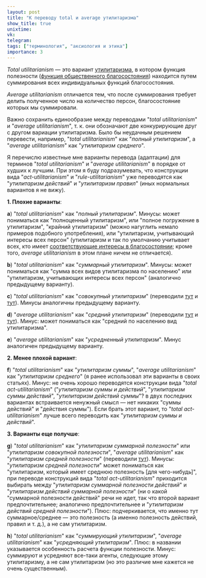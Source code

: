```yaml
---
layout: post
title: "К переводу total и average утилитаризма"
show_title: true
unixtime: 
vk: 
telegram: 
tags: ["терминология", "аксиология и этика"]
importance: 3
---
```

_Total utilitarianism_ — это вариант [утилитаризма](https://vk.com/wall-199052526_337), в котором функция полезности ([функция общественного благосостояния](https://en.wikipedia.org/wiki/Social_welfare_function)) находится путем суммирования всех индивидуальных функций благосостояния.

_Average utilitarianism_ отличается тем, что после суммирования требует делить полученное число на количество персон, благосостояние которых мы суммировали.

Важно сохранить единообразие между переводами "_total utilitarianism_" и "_average utilitarianism_", т. к. они обозначают две конкурирующие друг с другом вариации утилитаризма. Было бы неудачным решением перевести, например, "_total utilitarianism_" как "_полный утилитаризм_", а "_average utilitarianism_" как "_утилитаризм среднего_".

Я перечислю известные мне варианты перевода (адаптации) для терминов "_total utilitarianism_" и "_average utilitarianism_" в порядке от худших к лучшим. При этом я буду подразумевать, что конструкции вида "_act-utilitarianism_" и "_rule-utilitarianism_" уже переводятся как "_утилитаризм действий_" и "_утилитаризм правил_" (иных нормальных вариантов я не вижу).

**1\. Плохие варианты**:

**a**) "_total utilitarianism_" как "_полный утилитаризм_". Минусы: может пониматься как "полноценный утилитаризм", или "полное погружение в утилитаризм", "крайний утилитаризм" (можно нагуглить немало примеров подобного употребления), или "утилитаризм, учитывающий интересы всех персон" (утилитаризм и так по умолчанию учитывает всех, кто имеет [соответствующие интересы в благосостоянии](https://utilitarianism.net/theories-of-wellbeing/); кроме того, _average utilitarianism_ в этом плане ничем не отличается).

**b**) "_total utilitarianism_" как "_суммарный утилитаризм_". Минусы: может пониматься как "сумма всех видов утилитаризма по населению" или "утилитаризм, учитывающих интересы всех персон" (аналогично предыдущему варианту).

**c**) "_total utilitarianism_" как "_совокупный утилитаризм_" (переводили [тут](https://brickofknowledge.com/articles/%D1%81onsequentialism) и [тут](https://libertarian-social-justice.medium.com/%D0%BA%D0%B0%D0%BA%D0%BE%D0%B9-%D0%B2%D1%8B-%D0%BB%D0%B8%D0%B1%D0%B5%D1%80%D1%82%D0%B0%D1%80%D0%B8%D0%B0%D0%BD%D1%81%D0%BA%D0%B8%D0%B9-%D0%BA%D0%BE%D0%BD%D1%81%D0%B5%D0%BA%D0%B2%D0%B5%D0%BD%D1%86%D0%B8%D0%B0%D0%BB%D0%B8%D1%81%D1%82-b1790df02b6a)). Минусы аналогичны предыдущему варианту.

**d**) "_average utilitarianism_" как "_средний утилитаризм_" (переводили [тут](https://brickofknowledge.com/articles/%D1%81onsequentialism) и [тут](https://libertarian-social-justice.medium.com/%D0%BA%D0%B0%D0%BA%D0%BE%D0%B9-%D0%B2%D1%8B-%D0%BB%D0%B8%D0%B1%D0%B5%D1%80%D1%82%D0%B0%D1%80%D0%B8%D0%B0%D0%BD%D1%81%D0%BA%D0%B8%D0%B9-%D0%BA%D0%BE%D0%BD%D1%81%D0%B5%D0%BA%D0%B2%D0%B5%D0%BD%D1%86%D0%B8%D0%B0%D0%BB%D0%B8%D1%81%D1%82-b1790df02b6a)). Минус: может пониматься как "средний по населению вид утилитаризма".

**e**) "_average utilitarianism_" как "_усредненный утилитаризм_". Минус аналогичен предыдущему варианту.

**2\. Менее плохой вариант**:

**f**) "_total utilitarianism_" как "_утилитаризм суммы_", "_average utilitarianism_" как "_утилитаризм среднего_" (я ранее использовал эти варианты в своих статьях). Минус: не очень хорошо переводятся конструкции вида "_total act-utilitarianism_" ("_утилитаризм суммы и действий_", "_утилитаризм суммы действий_", "_утилитаризм действий суммы_"? в двух последних вариантах встраивается ненужный смысл — нет никаких "суммы действий" и "действия суммы"). Если брать этот вариант, то "_total act-utilitarianism_" лучше всего переводить как "_утилитаризм суммы и действий_".

**3\. Варианты еще получше**:

**g**) "_total utilitarianism_" как "_утилитаризм суммарной полезности_" или "_утилитаризм совокупной полезности_", "_average utilitarianism_" как "_утилитаризм средней полезности_" (переводили [тут](https://vk.com/@reducing_suffering-andrey-prokofyev-utilitarianism)). Минусы: "_утилитаризм средней полезности_" может пониматься как "утилитаризм, который имеет среднюю полезность \[для чего-нибудь\]", при переводе конструкций вида "_total act-utilitarianism_" приходится выбирать между "_утилитаризм суммарной полезности действий_" и "_утилитаризм действий суммарной полезности_" (ни о какой "суммарной полезности действий" речи не идет, так что второй вариант предпочтительнее; аналогично предпочтительнее и "_утилитаризм действий средней полезности_"). Плюс: подчеркивается, что именно тут суммарное/среднее — это полезность (а именно полезность действий, правил и т. д.), а не сам утилитаризм.

**h**) "_total utilitarianism_" как "_суммирующий утилитаризм_", "_average utilitarianism_" как "_усредняющий утилитаризм_". Плюс: в названии указывается особенность расчета функции полезности. Минус: суммируют и усредняют все-таки агенты, следующие этому утилитаризму, а не сам утилитаризм (но это различие мне кажется не очень существенным).